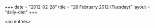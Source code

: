 +++
date = "2012-02-28"
title = "28 February 2012 (Tuesday)"
layout = "daily-diet"
+++


\<no entries\>
